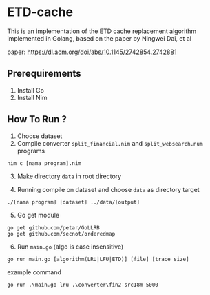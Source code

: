 # ETD-cache
This is an implementation of the ETD cache replacement algorithm implemented in Golang, based on the paper by Ningwei Dai, et al

paper: https://dl.acm.org/doi/abs/10.1145/2742854.2742881

## Prerequirements
1. Install Go
2. Install Nim

## How To Run ?
1. Choose dataset
2. Compile converter ```split_financial.nim``` and ```split_websearch.num``` programs
```
nim c [nama program].nim
```
3. Make directory ```data``` in root directory

4. Running compile on dataset and choose ```data``` as directory target
```
./[nama program] [dataset] ../data/[output]
```
5. Go get module
```
go get github.com/petar/GoLLRB
go get github.com/secnot/orderedmap
```
6. Run ```main.go``` (algo is case insensitive)
```
go run main.go [algorithm(LRU|LFU|ETD)] [file] [trace size]
```

example command
```
go run .\main.go lru .\converter\fin2-src18m 5000
```
